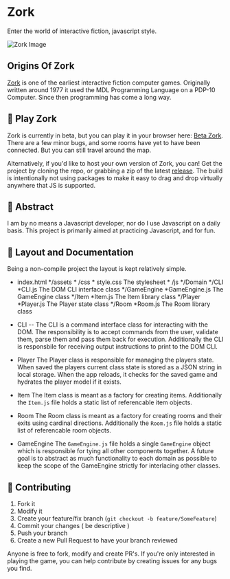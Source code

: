 # Zork
Enter the world of interactive fiction, javascript style. 

![Zork Image](http://raeinblack.com/zork.png)

## Origins Of Zork
[Zork](https://en.wikipedia.org/wiki/Zork) is one of the earliest interactive fiction computer games. Originally written around 1977 it used the MDL Programming Language on a PDP-10 Computer. Since then programming has come a long way.

## :hammer: Play Zork
Zork is currently in beta, but you can play it in your browser here: [Beta Zork](https://raeinblack.com/projects/zork). There are a few minor bugs, and some rooms have yet to have been connected. But you can still travel around the map.

Alternatively, if you'd like to host your own version of Zork, you can! Get the project by cloning the repo, or grabbing a zip of the latest [release](https://github.com/DLzer/Zork/releases/latest). The build is intentionally not using packages to make it easy to drag and drop virtually anywhere that JS is supported.

## :satellite: Abstract

I am by no means a Javascript developer, nor do I use Javascript on a daily basis. This project is primarily aimed at practicing Javascript, and for fun.

## :mag_right: Layout and Documentation

Being a non-compile project the layout is kept relatively simple.

* index.html
    */assets
        * /css
            * style.css The stylesheet
        * /js
            */Domain
                */CLI
                    *CLI.js The DOM CLI interface class
                */GameEngine
                    *GameEngine.js The GameEngine class
                */Item
                    *Item.js The Item library class
                */Player
                    *Player.js The Player state class
                */Room
                    *Room.js The Room library class

- CLI
    -- The CLI is a command interface class for interacting with the DOM. The responsibility is to accept commands from the user, validate them, parse them and pass them back for execution. Additionally the CLI is responsbile for receiving output instructions to print to the DOM CLI.

- Player
    The Player class is responsible for managing the players state. When saved the players current class state is stored as a JSON string in local storage. When the app reloads, it checks for the saved game and hydrates the player model if it exists.

- Item
    The Item class is meant as a factory for creating items. Additionally the `Item.js` file holds a static list of referencable item objects.

- Room
    The Room class is meant as a factory for creating rooms and their exits using cardinal directions. Additionally the `Room.js` file holds a static list of referencable room objects.

- GameEngine
    The `GameEngine.js` file holds a single `GameEngine` object which is responsible for tying all other components together. A future goal is to abstract as much functionality to each domain as possible to keep the scope of the GameEngine strictly for interlacing other classes.


## :wrench: Contributing

1. Fork it
2. Modify it
3. Create your feature/fix branch (`git checkout -b feature/SomeFeature`)
4. Commit your changes ( be descriptive )
5. Push your branch
6. Create a new Pull Request to have your branch reviewed

Anyone is free to fork, modify and create PR's. If you're only interested in playing the game, you can help contribute by creating issues for any bugs you find. 
